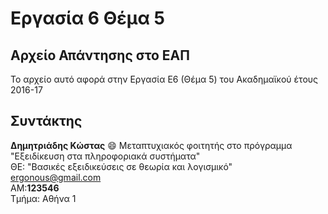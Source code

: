 ﻿# Eργασία 6 Θέμα 5
## Αρχείο Απάντησης στο ΕΑΠ
Το αρχείο αυτό αφορά στην Εργασία Ε6 (Θέμα 5) του Ακαδημαϊκού έτους 2016-17
## Συντάκτης
**Δημητριάδης Κώστας** :smile:
Μεταπτυχιακός φοιτητής στο πρόγραμμα "Εξειδίκευση στα πληροφοριακά συστήματα"  
ΘΕ: "Βασικές εξειδικεύσεις σε θεωρία και λογισμικό"  
ergonous@gmail.com  
AM:**123546**  
Τμήμα: Αθήνα 1  


